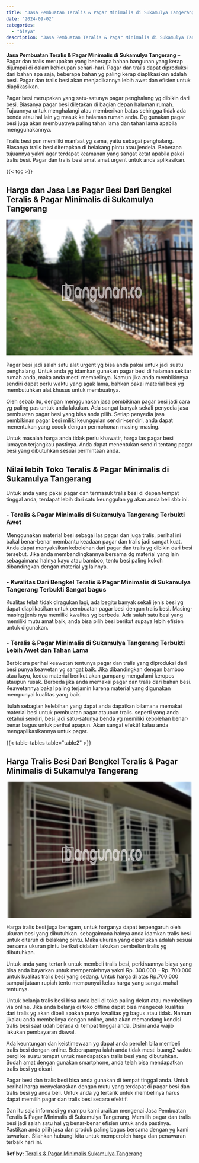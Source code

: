 ```yaml
---
title: "Jasa Pembuatan Teralis & Pagar Minimalis di Sukamulya Tangerang"
date: "2024-09-02"
categories: 
  - "biaya"
description: "Jasa Pembuatan Teralis & Pagar Minimalis di Sukamulya Tangerang. Dan itu saja informasi yg mampu kami uraikan mengenai Jasa Pembuatan Teralis & Pagar Minimal..."
---
```


**Jasa Pembuatan Teralis & Pagar Minimalis di Sukamulya Tangerang** – Pagar dan tralis merupakan yang beberapa bahan bangunan yang kerap dijumpai di dalam kehidupan sehari-hari. Pagar dan trails dapat diproduksi dari bahan apa saja, beberapa bahan yg paling kerap diaplikasikan adalah besi. Pagar dan trails besi akan menjadikannya lebih awet dan efisien untuk diaplikasikan.

Pagar besi merupakan yang satu-satunya pagar penghalang yg dibikin dari besi. Biasanya pagar besi diletakan di bagian depan halaman rumah. Tujuannya untuk menghalangi atau memberikan batas sehingga tidak ada benda atau hal lain yg masuk ke halaman rumah anda. Dg gunakan pagar besi juga akan membuatnya paling tahan lama dan tahan lama apabila menggunakannya.

Tralis besi pun memiliki manfaat yg sama, yaitu sebagai penghalang. Biasanya trails besi diterapkan di belakang pintu atau jendela. Beberapa tujuannya yakni agar terdapat keamanan yang sangat ketat apabila pakai tralis besi. Pagar dan tralis besi amat amat urgent untuk anda aplikasikan.

{{< toc >}}

## Harga dan Jasa Las Pagar Besi Dari Bengkel Teralis & Pagar Minimalis di Sukamulya Tangerang

![Jasa Pembuatan Teralis & Pagar Minimalis di Sukamulya Tangerang](/images/pagar-minimalis-murah-14.png)

Pagar besi jadi salah satu alat urgent yg bisa anda pakai untuk jadi suatu penghalang. Untuk anda yg idamkan gunakan pagar besi di halaman sekitar rumah anda, maka anda mesti membelinya. Namun jika anda membikinnya sendiri dapat perlu waktu yang agak lama, bahkan pakai material besi yg membutuhkan alat khusus untuk membuatnya.

Oleh sebab itu, dengan menggunakan jasa pembikinan pagar besi jadi cara yg paling pas untuk anda lakukan. Ada sangat banyak sekali penyedia jasa pembuatan pagar besi yang bisa anda pilih. Setiap penyedia jasa pembikinan pagar besi miliki keunggulan sendiri-sendiri, anda dapat menentukan yang cocok dengan permohonan masing-masing.

Untuk masalah harga anda tidak perlu khawatir, harga las pagar besi lumayan terjangkau pastinya. Anda dapat menentukan sendiri tentang pagar besi yang dibutuhkan sesuai permintaan anda.

## Nilai lebih Toko Teralis & Pagar Minimalis di Sukamulya Tangerang

Untuk anda yang pakai pagar dan termasuk tralis besi di depan tempat tinggal anda, terdapat lebih dari satu keunggulan yg akan anda beli sbb ini.

### \- Teralis & Pagar Minimalis di Sukamulya Tangerang Terbukti Awet

Menggunakan material besi sebagai las pagar dan juga tralis, perihal ini bakal benar-benar membantu keadaan pagar dan tralis jadi sangat kuat. Anda dapat menyaksikan kebolehan dari pagar dan tralis yg dibikin dari besi tersebut. Jika anda membandingkannya bersama dg material yang lain sebagaimana halnya kayu atau bamboo, tentu besi paling kokoh dibandingkan dengan material yg lainnya.

### \- Kwalitas Dari Bengkel Teralis & Pagar Minimalis di Sukamulya Tangerang Terbukti Sangat bagus

Kualitas telah tidak diragukan lagi, ada begitu banyak sekali jenis besi yg dapat diaplikasikan untuk pembuatan pagar besi dengan tralis besi. Masing-masing jenis nya memiliki kwalitas yg berbeda. Ada salah satu besi yang memiliki mutu amat baik, anda bisa pilih besi berikut supaya lebih efisien untuk digunakan.

### \- Teralis & Pagar Minimalis di Sukamulya Tangerang Terbukti Lebih Awet dan Tahan Lama

Berbicara perihal keawetan tentunya pagar dan tralis yang diproduksi dari besi punya keawetan yg sangat baik. Jika dibandingkan dengan bamboo atau kayu, kedua material berikut akan gampang mengalami keropos ataupun rusak. Berbeda jika anda memakai pagar dan tralis dari bahan besi. Keawetannya bakal paling terjamin karena material yang digunakan mempunyai kualitas yang baik.

Itulah sebagian kelebihan yang dapat anda dapatkan bilamana memakai material besi untuk pembuatan pagar ataupun tralis. seperti yang anda ketahui sendiri, besi jadi satu-satunya benda yg memiliki kebolehan benar-benar bagus untuk perihal apapun. Akan sangat efektif kalau anda mengaplikasikannya untuk pagar.

{{< table-tables table="table2" >}}

## Harga Tralis Besi Dari Bengkel Teralis & Pagar Minimalis di Sukamulya Tangerang

![Jasa Pembuatan Teralis & Pagar Minimalis di Sukamulya Tangerang](/images/teralis-minimalis-murah-23.png)

Harga tralis besi juga beragam, untuk harganya dapat terpengaruh oleh ukuran besi yang dibutuhkan. sebagaimana halnya anda idamkan tralis besi untuk ditaruh di belakang pintu. Maka ukuran yang diperlukan adalah sesuai bersama ukuran pintu berikut didalam lakukan pembelian tralis yg dibutuhkan.

Untuk anda yang tertarik untuk membeli tralis besi, perkiraannya biaya yang bisa anda bayarkan untuk memperolehnya yakni Rp. 300.000 – Rp. 700.000 untuk kualitas tralis besi yang sedang. Untuk harga di atas Rp.700.000 sampai jutaan rupiah tentu mempunyai kelas harga yang sangat mahal tentunya.

Untuk belanja tralis besi bisa anda beli di toko paling dekat atau membelinya via online. Jika anda belanja di toko offline dapat bisa mengecek kualitas dari tralis yg akan dibeli apakah punya kwalitas yg bagus atau tidak. Namun jikalau anda membelinya dengan online, anda akan memandang kondisi tralis besi saat udah berada di tempat tinggal anda. Disini anda wajib lakukan pembayaran diawal.

Ada keuntungan dan keistimewaan yg dapat anda peroleh bila membeli tralis besi dengan online. Beberapanya ialah anda tidak mesti buang2 waktu pergi ke suatu tempat untuk mendapatkan tralis besi yang dibutuhkan. Sudah amat dengan gunakan smartphone, anda telah bisa mendapatkan tralis besi yg dicari.

Pagar besi dan tralis besi bisa anda gunakan di tempat tinggal anda. Untuk perihal harga menyelaraskan dengan mutu yang terdapat di pagar besi dan tralis besi yg anda beli. Untuk anda yg tertarik untuk membelinya harus dapat memilih pagar dan tralis besi secara efektif.

Dan itu saja informasi yg mampu kami uraikan mengenai Jasa Pembuatan Teralis & Pagar Minimalis di Sukamulya Tangerang. Memilih pagar dan tralis besi jadi salah satu hal yg benar-benar efisien untuk anda pastinya. Pastikan anda pilih jasa dan produk paling bagus bersama dengan yg kami tawarkan. Silahkan hubungi kita untuk memperoleh harga dan penawaran terbaik hari ini.

**Ref by:** [Teralis & Pagar Minimalis Sukamulya Tangerang](https://id.wikipedia.org/wiki/Teralis)
